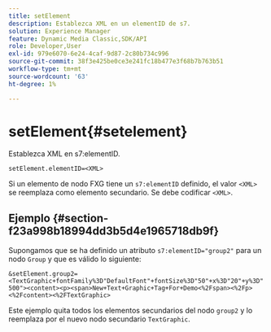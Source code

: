```yaml
---
title: setElement
description: Establezca XML en un elementID de s7.
solution: Experience Manager
feature: Dynamic Media Classic,SDK/API
role: Developer,User
exl-id: 979e6070-6e24-4caf-9d87-2c80b734c996
source-git-commit: 38f3e425be0ce3e241fc18b477e3f68b7b763b51
workflow-type: tm+mt
source-wordcount: '63'
ht-degree: 1%

---
```


# setElement{#setelement}

Establezca XML en s7:elementID.

`setElement.elementID=<XML>`

Si un elemento de nodo FXG tiene un `s7:elementID` definido, el valor `<XML>` se reemplaza como elemento secundario. Se debe codificar `<XML>`.

## Ejemplo {#section-f23a998b18994dd3b5d4e1965718db9f}

Supongamos que se ha definido un atributo `s7:elementID="group2"` para un nodo `Group` y que es válido lo siguiente:

`&setElement.group2=<TextGraphic+fontFamily%3D"DefaultFont"+fontSize%3D"50"+x%3D"20"+y%3D"500"><content><p><span>New+Text+Graphic+Tag+For+Demo<%2Fspan><%2Fp><%2Fcontent><%2FTextGraphic>`

Este ejemplo quita todos los elementos secundarios del nodo `group2` y lo reemplaza por el nuevo nodo secundario `TextGraphic`.
